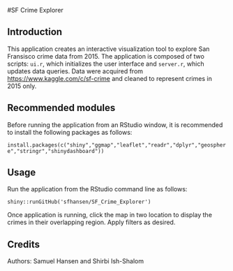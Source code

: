 #SF Crime Explorer

## Introduction

This application creates an interactive visualization tool to explore San Fransisco crime data from 2015. 
The application is composed of two scripts: `ui.r`, which initializes the user interface and `server.r`, which updates 
data queries. Data were acquired from https://www.kaggle.com/c/sf-crime and cleaned to represent crimes in 2015 only. 

## Recommended modules

Before running the application from an RStudio window, it is recommended to install the following packages as follows:

`install.packages(c("shiny","ggmap","leaflet","readr","dplyr","geosphere","stringr","shinydashboard"))`

## Usage

Run the application from the RStudio command line as follows:

`shiny::runGitHub('sfhansen/SF_Crime_Explorer')`

Once application is running, click the map in two location to display the crimes in their overlapping region. Apply filters as desired. 

## Credits

Authors: Samuel Hansen and Shirbi Ish-Shalom
